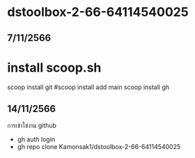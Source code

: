 # dstoolbox-2-66-64114540025
## 7/11/2566
  # install scoop.sh
  scoop install git
  #scoop install add main
  scoop install gh
## 14/11/2566
การเข้าใข่งาน github
  - gh auth login
  - gh repo clone Kamonsak1/dstoolbox-2-66-64114540025
